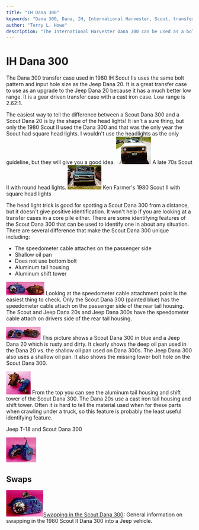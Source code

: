 ```yaml
---
title: "IH Dana 300"
keywords: "Dana 300, Dana, IH, International Harvester, Scout, transfer case, transfer case"
author: "Terry L. Howe"
description: "The International Harvester Dana 300 can be used as a bolt in replacement for the Jeep Dana 20 in most cases.  The Scout Dana 300 features a much better low range."
---
```

# IH Dana 300

The Dana 300 transfer case used in 1980 IH Scout IIs uses the same bolt pattern and input hole size as the Jeep Dana 20. It is a great transfer case to use as an upgrade to the Jeep Dana 20 because it has a much better low range. It is a gear driven transfer case with a cast iron case. Low range is 2.62:1.

The easiest way to tell the difference between a Scout Dana 300 and a Scout Dana 20 is by the shape of the head lights! It isn't a sure thing, but only the 1980 Scout II used the Dana 300 and that was the only year the Scout had square head lights. I wouldn't use the headlights as the only guideline, but they will give you a good idea. [![A 1970s Scout II](../../../img/xfer/updates/scout70_.jpg)](../../../img/xfer/updates/scout70.jpg) A late 70s Scout II with round head lights. [![Ken Farmer's 1980 Scout II](../../../img/xfer/updates/scout80_.jpg)](../../../img/xfer/updates/scout80.jpg) Ken Farmer's 1980 Scout II with square head lights 

The head light trick is good for spotting a Scout Dana 300 from a distance, but it doesn't give positive identification. It won't help if you are looking at a transfer cases in a core pile either. There are some identifying features of the Scout Dana 300 that can be used to identify one in about any situation. There are several difference that make the Scout Dana 300 unique including: 

  * The speedometer cable attaches on the passenger side
  * Shallow oil pan
  * Does not use bottom bolt
  * Aluminum tail housing
  * Aluminum shift tower

[![Scout 300 vs Jeep D20 back view](../../../img/xfer/updates/d300d20b_.jpg)](../../../img/xfer/updates/d300d20b.jpg) Looking at the speedometer cable attachment point is the easiest thing to check. Only the Scout Dana 300 (painted blue) has the speedometer cable attach on the passenger side of the rear tail housing. The Scout and Jeep Dana 20s and Jeep Dana 300s have the speedometer cable attach on drivers side of the rear tail housing. 

[![Scout 300 vs Jeep D20 front view](../../../img/xfer/updates/d300d20f_.jpg)](../../../img/xfer/updates/d300d20f.jpg) This picture shows a Scout Dana 300 in blue and a Jeep Dana 20 which is rusty and dirty. It clearly shows the deep oil pan used in the Dana 20 vs. the shallow oil pan used on Dana 300s. The Jeep Dana 300 also uses a shallow oil pan. It also shows the missing lower bolt hole on the Scout Dana 300. 

[![Scout 300 vs Jeep D20 top view](../../../img/xfer/updates/d300d20t_.jpg)](../../../img/xfer/updates/d300d20t.jpg) From the top you can see the aluminum tail housing and shift tower of the Scout Dana 300. The Dana 20s use a cast iron tail housing and shift tower. Often it is hard to tell the material used when for these parts when crawling under a truck, so this feature is probably the least useful identifying feature. 

Jeep T-18 and Scout Dana 300

[![Scout 300 T-18](../../../img/xfer/updates/t18ih300_.jpg)](../../../img/xfer/updates/t18ih300.jpg) 

## Swaps

[![Scout 300 back](../../../img/xfer/updates/ihd300b_.jpg)](../../../img/xfer/updates/ihd300b.jpg)[Swapping in the Scout Dana 300](/xfer/upgrades/scout300.md): General information on swapping in the 1980 Scout II Dana 300 into a Jeep vehicle.